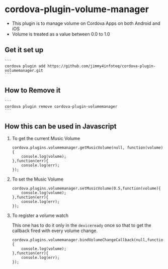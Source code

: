 # cordova-plugin-volume-manager

* This plugin is to manage volume on Cordova Apps on both Android and iOS
* Volume is treated as a value between 0.0 to 1.0

## Get it set up

    ```
    cordova plugin add https://github.com/jimmy4infoteq/cordova-plugin-volumemanager.git
    ```

## How to Remove it

    ```
    cordova plugin remove cordova-plugin-volumemanager
    ```

## How this can be used in Javascript

1. To get the current Music Volume
    ```
    cordova.plugins.volumemanager.getMusicVolume(null, function(volume){
        console.log(volume);
    },function(err){
        console.log(err);
    });
    ```
2. To set the Music Volume
    ```
    cordova.plugins.volumemanager.setMusicVolume(0.5,function(volume){
        console.log(volume);
    },function(err){
        console.log(err);
    });
    ```
3. To register a volume watch
    
    This one has to do it only in the `deviceready` once so that to get the callback fired with every volume change.
    
    ```
    cordova.plugins.volumemanager.bindVolumeChangeCallback(null,function(volume){
        console.log(volume);
    },function(err){
        console.log(err);
    });
    ```

